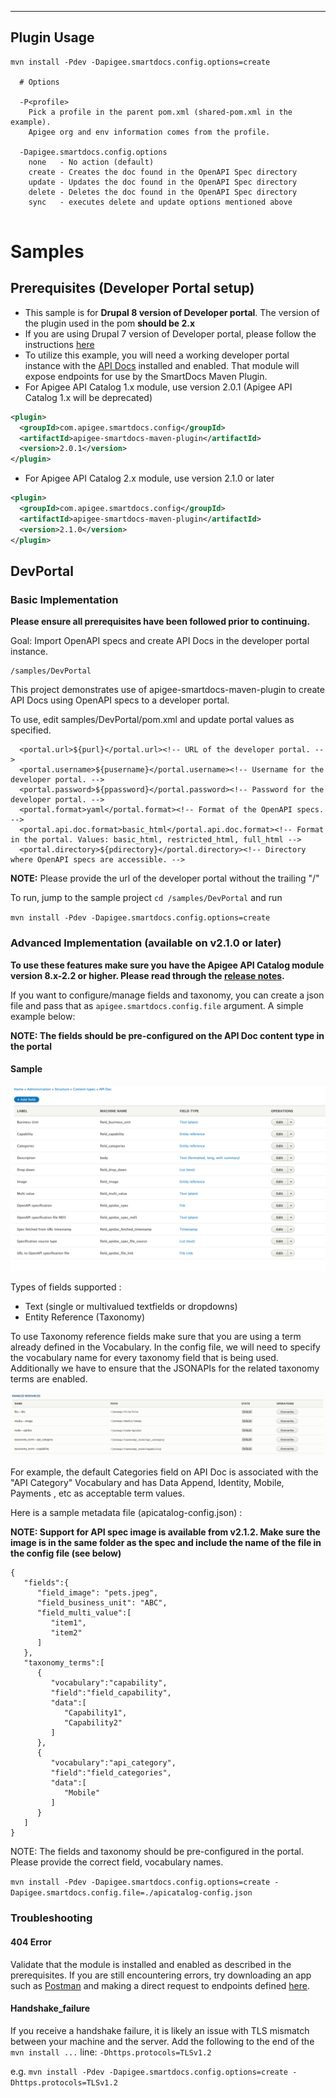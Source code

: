------------
Plugin Usage
------------
```
mvn install -Pdev -Dapigee.smartdocs.config.options=create

  # Options

  -P<profile>
    Pick a profile in the parent pom.xml (shared-pom.xml in the example).
    Apigee org and env information comes from the profile.

  -Dapigee.smartdocs.config.options
    none   - No action (default)
    create - Creates the doc found in the OpenAPI Spec directory
    update - Updates the doc found in the OpenAPI Spec directory
    delete - Deletes the doc found in the OpenAPI Spec directory
    sync   - executes delete and update options mentioned above
    
```


# Samples

## Prerequisites (Developer Portal setup)
- This sample is for **Drupal 8 version of Developer portal**. The version of the plugin used in the pom **should be 2.x**
- If you are using Drupal 7 version of Developer portal, please follow the instructions [here](https://github.com/apigee/apigee-smartdocs-maven-plugin/tree/master/samples/Drupal7)
- To utilize this example, you will need a working developer portal instance with the [API Docs](https://www.drupal.org/docs/8/modules/apigee-api-catalog/expose-rest-apis-to-interact-with-api-docs#s-prerequisites) installed and enabled. That module will expose endpoints for use by the SmartDocs Maven Plugin.
- For Apigee API Catalog 1.x module, use version 2.0.1 (Apigee API Catalog 1.x will be deprecated)
```xml
<plugin>
  <groupId>com.apigee.smartdocs.config</groupId>
  <artifactId>apigee-smartdocs-maven-plugin</artifactId>
  <version>2.0.1</version>
</plugin>
```
- For Apigee API Catalog 2.x module, use version 2.1.0 or later
```xml
<plugin>
  <groupId>com.apigee.smartdocs.config</groupId>
  <artifactId>apigee-smartdocs-maven-plugin</artifactId>
  <version>2.1.0</version>
</plugin>
```

## DevPortal

### Basic Implementation

**Please ensure all prerequisites have been followed prior to continuing.**

Goal: Import OpenAPI specs and create API Docs in the developer portal instance.

```
/samples/DevPortal
```

This project demonstrates use of apigee-smartdocs-maven-plugin to create API Docs using OpenAPI specs to a developer portal. 

To use, edit samples/DevPortal/pom.xml and update portal values as specified.

      <portal.url>${purl}</portal.url><!-- URL of the developer portal. --> 
      <portal.username>${pusername}</portal.username><!-- Username for the developer portal. -->
      <portal.password>${ppassword}</portal.password><!-- Password for the developer portal. -->
      <portal.format>yaml</portal.format><!-- Format of the OpenAPI specs. -->
      <portal.api.doc.format>basic_html</portal.api.doc.format><!-- Format in the portal. Values: basic_html, restricted_html, full_html -->
      <portal.directory>${pdirectory}</portal.directory><!-- Directory where OpenAPI specs are accessible. -->

**NOTE:** Please provide the url of the developer portal without the trailing "/" 

To run, jump to the sample project `cd /samples/DevPortal` and run 

`mvn install -Pdev -Dapigee.smartdocs.config.options=create`

### Advanced Implementation (available on v2.1.0 or later)

**To use these features make sure you have the Apigee API Catalog module version 8.x-2.2 or higher.  Please read through the [release notes](https://www.drupal.org/project/apigee_api_catalog/releases/8.x-2.2).** 

If you want to configure/manage fields and taxonomy, you can create a json file and pass that as `apigee.smartdocs.config.file` argument. A simple example below:

**NOTE: The fields should be pre-configured on the API Doc content type in the portal**

#### Sample

![](./media/screenshot1.png)

Types of fields supported :
 - Text (single or multivalued textfields or dropdowns)
 - Entity Reference (Taxonomy)

To use Taxonomy reference fields make sure that you are using a term already defined in the Vocabulary. In the config file, we will need to specify the vocabulary name for every taxonomy field that is being used. Additionally we have to ensure that the JSONAPIs for the related taxonomy terms are enabled.

![](./media/screenshot2.png)

For example, the default Categories field on API Doc is associated with the "API Category" Vocabulary and has Data Append, Identity, Mobile, Payments , etc as acceptable term values.

Here is a  sample metadata file (apicatalog-config.json) : 

**NOTE: Support for API spec image is available from v2.1.2. Make sure the image is in the same folder as the spec and include the name of the file in the config file (see below)**

```
{
   "fields":{
      "field_image": "pets.jpeg",
      "field_business_unit": "ABC",
      "field_multi_value":[
         "item1",
         "item2"
      ]
   },
   "taxonomy_terms":[
      {
         "vocabulary":"capability",
         "field":"field_capability",
         "data":[
            "Capability1",
            "Capability2"
         ]
      },
      {
         "vocabulary":"api_category",
         "field":"field_categories",
         "data":[
            "Mobile"
         ]
      }
   ]
}

```

NOTE: The fields and taxonomy should be pre-configured in the portal. Please provide the correct field, vocabulary names.

`mvn install -Pdev -Dapigee.smartdocs.config.options=create -Dapigee.smartdocs.config.file=./apicatalog-config.json`


### Troubleshooting

#### 404 Error
Validate that the module is installed and enabled as described in the prerequisites. If you are still encountering errors, try downloading an app such as [Postman](https://www.getpostman.com/) and making a direct request to endpoints defined [here](https://www.drupal.org/docs/8/modules/apigee-api-catalog/expose-rest-apis-to-interact-with-api-docs#s-interacting-with-the-rest-api).

#### Handshake_failure
If you receive a handshake failure, it is likely an issue with TLS mismatch between your machine and the server. Add the following to the end of the `mvn install ...` line: `-Dhttps.protocols=TLSv1.2`

e.g. `mvn install -Pdev -Dapigee.smartdocs.config.options=create -Dhttps.protocols=TLSv1.2` 
